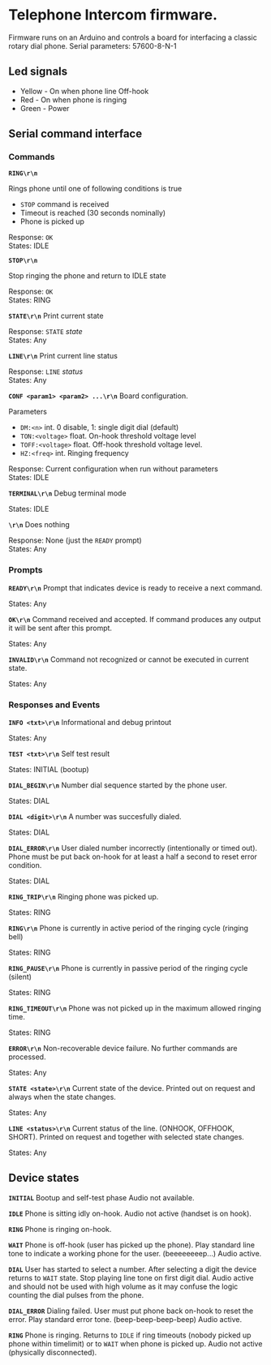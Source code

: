 # Telephone Intercom firmware.

Firmware runs on an Arduino and controls a board for interfacing a classic rotary
dial phone. Serial parameters: 57600-8-N-1

## Led signals

* Yellow - On when phone line Off-hook
* Red - On when phone is ringing
* Green - Power

## Serial command interface

### Commands

**`RING\r\n`**

Rings phone until one of following conditions is true
* `STOP` command is received
* Timeout is reached (30 seconds nominally)
* Phone is picked up

Response: `OK`
<br>States: IDLE

**`STOP\r\n`**

Stop ringing the phone and return to IDLE state

Response: `OK`
<br>States: RING

**`STATE\r\n`**
Print current state

Response: `STATE` _state_
<br>States: Any

**`LINE\r\n`**
Print current line status

Response: `LINE` _status_
<br>States: Any

**`CONF <param1> <param2> ...\r\n`**
Board configuration.

Parameters
*  `DM:<n>`         int. 0 disable, 1: single digit dial (default)
*  `TON:<voltage>`  float. On-hook threshold voltage level
*  `TOFF:<voltage>` float. Off-hook threshold voltage level.
*  `HZ:<freq>`      int. Ringing frequency

Response: Current configuration when run without parameters
<br>States: IDLE

**`TERMINAL\r\n`**
Debug terminal mode

States: IDLE

**`\r\n`**
Does nothing

Response: None (just the `READY` prompt)
<br>States: Any

### Prompts

**`READY\r\n`**
Prompt that indicates device is ready to receive a next command.

States: Any

**`OK\r\n`**
Command received and accepted. If command produces any output it will be sent after this prompt.

States: Any

**`INVALID\r\n`**
Command not recognized or cannot be executed in current state.

States: Any

### Responses and Events

**`INFO <txt>\r\n`**
Informational and debug printout

States: Any

**`TEST <txt>\r\n`**
Self test result

States: INITIAL (bootup)

**`DIAL_BEGIN\r\n`**
Number dial sequence started by the phone user.

States: DIAL

**`DIAL <digit>\r\n`**
A number was succesfully dialed.

States: DIAL

**`DIAL_ERROR\r\n`**
User dialed number incorrectly (intentionally or timed out).
Phone must be put back on-hook for at least a half a second to reset error condition.

States: DIAL

**`RING_TRIP\r\n`**
Ringing phone was picked up.

States: RING

**`RING\r\n`**
Phone is currently in active period of the ringing cycle (ringing bell)

States: RING

**`RING_PAUSE\r\n`**
Phone is currently in passive period of the ringing cycle (silent)

States: RING

**`RING_TIMEOUT\r\n`**
Phone was not picked up in the maximum allowed ringing time.

States: RING

**`ERROR\r\n`**
Non-recoverable device failure. No further commands are processed.

States: Any

**`STATE <state>\r\n`**
Current state of the device. Printed out on request and always when the state changes.

States: Any

**`LINE <status>\r\n`**
Current status of the line. (ONHOOK, OFFHOOK, SHORT). Printed on request and together with selected state changes.

States: Any


## Device states

**`INITIAL`**
Bootup and self-test phase
Audio not available.

**`IDLE`**
Phone is sitting idly on-hook.
Audio not active (handset is on hook).

**`RING`**
Phone is ringing on-hook.

**`WAIT`**
Phone is off-hook (user has picked up the phone).
Play standard line tone to indicate a working phone for the user. (beeeeeeeep...)
Audio active.

**`DIAL`**
User has started to select a number. After selecting a digit the device returns to `WAIT` state.
Stop playing line tone on first digit dial.
Audio active and should not be used with high volume as it may confuse the logic counting the dial pulses from the phone.

**`DIAL_ERROR`**
Dialing failed. User must put phone back on-hook to reset the error.
Play standard error tone. (beep-beep-beep-beep)
Audio active.

**`RING`**
Phone is ringing. Returns to `IDLE` if ring timeouts (nobody picked up phone within timelimit) or to `WAIT` when phone is picked up.
Audio not active (physically disconnected).

